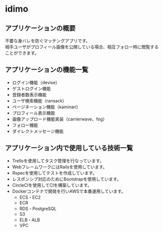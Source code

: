 # idimo

## アプリケーションの概要
不要な身バレを防ぐマッチングアプリです。  
相手ユーザがプロフィール画像を公開している場合、相互フォロー時に閲覧することができます。

## アプリケーションの機能一覧
* ログイン機能（devise）
* ゲストログイン機能
* 登録者数表示機能
* ユーザ検索機能（ransack）
* ページネーション機能（kaminari）
* プロフィール表示機能
* 画像アップロード機能実装（carrierwave、fog）
* フォロー機能
* ダイレクトメッセージ機能

## アプリケーション内で使用している技術一覧
* Trelloを使用してタスク管理を行なっています。
* WebフレームワークにはRailsを使用しています。
* Rspecを使用してテストを作成しています。
* レスポンシブ対応のためにBootstrapを使用しています。
* CircleCIを使用してCIを構築しています。
* Dockerコンテナで開発を行いAWSで本番運用しています。
  - ECS・EC2
  - ECR
  - RDS・PostgreSQL
  - S3
  - ELB・ALB
  - VPC
